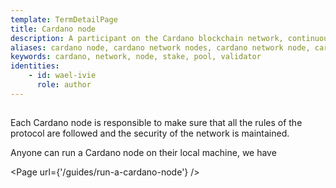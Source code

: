 ```yaml
---
template: TermDetailPage
title: Cardano node
description: A participant on the Cardano blockchain network, continuously making, sending, receiving, and validating blocks.
aliases: cardano node, cardano network nodes, cardano network node, cardano validator nodes, cardano mining nodes, cardano proof-of-stake nodes
keywords: cardano, network, node, stake, pool, validator
identities: 
    - id: wael-ivie
      role: author
---
```


##

Each Cardano node is responsible to make sure that all the rules of the protocol are followed and the security of the network is maintained.

Anyone can run a Cardano node on their local machine, we have 

<Page url={'/guides/run-a-cardano-node'} />